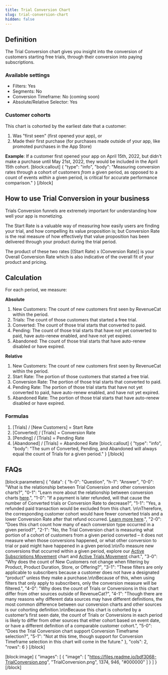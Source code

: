 ```yaml
---
title: Trial Conversion Chart
slug: trial-conversion-chart
hidden: false
---
```

## Definition
The Trial Conversion chart gives you insight into the conversion of customers starting free trials, through their conversion into paying subscriptions.

### Available settings

* Filters: Yes
* Segments: No
* Conversion Timeframe: No (coming soon)
* Absolute/Relative Selector: Yes

### Customer cohorts
This chart is cohorted by the earliest date that a customer:

1. Was "first seen" (first opened your app), or
2. Made their first purchase (for purchases made outside of your app, like promoted purchases in the App Store)

**Example**: If a customer first opened your app on April 15th, 2022, but didn't make a purchase until May 21st, 2022, they would be included in the April 15th cohort.
[block:callout]
{
  "type": "info",
  "body": "Measuring conversion rates through a cohort of customers *from* a given period, as opposed to a count of events *within* a given period, is critical for accurate performance comparison."
}
[/block]
## How to use Trial Conversion in your business
Trials Conversion funnels are extremely important for understanding how well your app is monetizing. 

The Start Rate is a valuable way of measuring how easily users are finding your trial, and how compelling its value proposition is; but Conversion Rate is the real measure of how effectively that value proposition has been delivered through your product during the trial period. 

The product of these two rates [(Start Rate) x (Conversion Rate)] is your Overall Conversion Rate which is also indicative of the overall fit of your product and pricing.

## Calculation
For each period, we measure:

**Absolute**
1. New Customers: The count of new customers first seen by RevenueCat within the period.
2. Trials: The count of those customers that started a free trial.
3. Converted: The count of those trial starts that converted to paid.
4. Pending: The count of those trial starts that have not yet converted to paid, have auto-renew enabled, and have not yet expired.
5. Abandoned: The count of those trial starts that have auto-renew disabled or have expired.

**Relative**
1. New Customers: The count of new customers first seen by RevenueCat within the period.
2. Start Rate: The portion of those customers that started a free trial.
3. Conversion Rate: The portion of those trial starts that converted to paid.
4. Pending Rate: The portion of those trial starts that have not yet converted to paid, have auto-renew enabled, and have not yet expired.
5. Abandoned Rate: The portion of those trial starts that have auto-renew disabled or have expired.

### Formulas

1. [Trials] / [New Customers] = Start Rate
2. [Converted] / [Trials] = Conversion Rate
3. [Pending] / [Trials] = Pending Rate
4. [Abandoned] / [Trials] = Abandoned Rate
[block:callout]
{
  "type": "info",
  "body": "The sum of Converted, Pending, and Abandoned will always equal the count of Trials for a given period."
}
[/block]
## FAQs
[block:parameters]
{
  "data": {
    "h-0": "Question",
    "h-1": "Answer",
    "0-0": "What is the relationship between Trial Conversion and other conversion charts?",
    "0-1": "Learn more about the relationship between conversion charts [here](https://www.revenuecat.com/docs/charts#understanding-conversion-rates).",
    "1-0": "If a payment is later refunded, will that cause the number of Converted trials or Conversion Rate to decrease?",
    "1-1": "Yes, a refunded paid transaction would be excluded from this chart. \n\nTherefore, the corresponding customer cohort would have fewer converted trials and a lower Conversion Rate after that refund occurred. [Learn more here](doc:refund-rate-chart).",
    "2-0": "Does this chart count how many of each conversion type occurred in a given period?",
    "2-1": "No, the Trial Conversion chart is measuring what portion of a cohort of customers from a given period converted – it does not measure when those conversions happened, or what other conversion to trial or paid might have happened in a given period.\n\nTo measure new conversions that occurred within a given period, explore our [Active Subscriptions Movement](doc:active-subscriptions-movement-chart) chart and [Active Trials Movement](doc:active-trials-chart) chart.",
    "3-0": "Why does the count of New Customers not change when filtering by Product, Product Duration, Store, or Offering?",
    "3-1": "These filters are only applicable to subscribers because a customer does not have a designated “product” unless they make a purchase.\n\nBecause of this, when using filters that only apply to subscribers, only the conversion measure will be filtered.",
    "4-0": "Why does the count of Trials or Conversions in this chart differ from other sources outside of RevenueCat?",
    "4-1": "Though there are many reasons why different data sources may have different definitions, the most common difference between our conversion charts and other sources is our cohorting definition.\n\nBecause this chart is cohorted by a customer’s first seen date, the count of Trials or Conversions in each period is likely to differ from other sources that either cohort based on event date, or have a different definition of a comparable customer cohort.",
    "5-0": "Does the Trial Conversion chart support Conversion Timeframe selection?",
    "5-1": "Not at this time, though support for Conversion Timeframe selection in this chart will come in the future."
  },
  "cols": 2,
  "rows": 6
}
[/block]

[block:image]
{
  "images": [
    {
      "image": [
        "https://files.readme.io/bdf3068-TrialConversion.png",
        "TrialConversion.png",
        1374,
        946,
        "#000000"
      ]
    }
  ]
}
[/block]